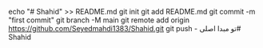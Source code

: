 echo "# Shahid" >> README.md 
git init 
git add README.md 
git commit -m "first commit" 
git branch -M main 
git remote add origin https://github.com/Seyedmahdi1383/Shahid.git
 git push - تو مبدا اصلی# Shahid
